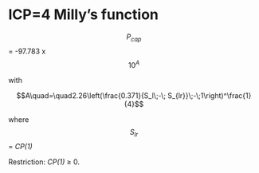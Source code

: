 # ICP=4  Milly’s function&#x20;

$$P_{cap}$$ = -97.783 x $$10^A$$

with

$$A\quad=\quad2.26\left(\frac{0.371}{S_l\;-\; S_{lr}}\;-\;1\right)^\frac{1}{4}$$

where  $$S_{lr}$$ = _CP(1)_

Restriction:      _CP(1)_ ≥ 0.
